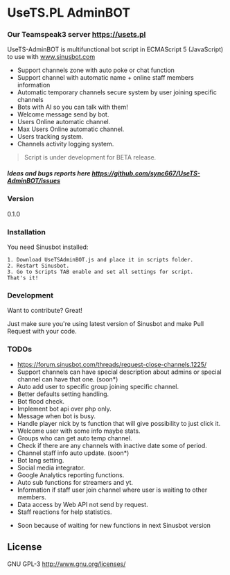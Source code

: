 # UseTS.PL AdminBOT
### Our Teamspeak3 server https://usets.pl

UseTS-AdminBOT is multifunctional bot script in ECMAScript 5 (JavaScript) to use with www.sinusbot.com

  - Support channels zone with auto poke or chat function
  - Support channel with automatic name + online staff members information
  - Automatic temporary channels secure system by user joining specific channels
  - Bots with AI so you can talk with them!
  - Welcome message send by bot.
  - Users Online automatic channel.
  - Max Users Online automatic channel.
  - Users tracking system.
  - Channels activity logging system.

> Script is under development for BETA release. 

##### Ideas and bugs reports here https://github.com/sync667/UseTS-AdminBOT/issues 

### Version
0.1.0

### Installation
You need Sinusbot installed:
```
1. Download UseTSAdminBOT.js and place it in scripts folder.
2. Restart Sinusbot.
3. Go to Scripts TAB enable and set all settings for script.
That's it!
```
### Development

Want to contribute? Great!

Just make sure you're using latest version of Sinusbot and make Pull Request with your code.

### TODOs

- https://forum.sinusbot.com/threads/request-close-channels.1225/
- Support channels can have special description about admins or special channel can have that one. (soon*)
- Auto add user to specific group joining specific channel.
- Better defaults setting handling.
- Bot flood check.
- Implement bot api over php only.
- Message when bot is busy.
- Handle player nick by ts function that will give possibility to just click it.
- Welcome user with some info maybe stats.
- Groups who can get auto temp channel.
- Check if there are any channels with inactive date some of period.
- Channel staff info auto update. (soon*)
- Bot lang setting.
- Social media integrator.
- Google Analytics reporting functions.
- Auto sub functions for streamers and yt.
- Information if staff user join channel where user is waiting to other members.
- Data access by Web API not send by request.
- Staff reactions for help statistics.

* Soon because of waiting for new functions in next Sinusbot version

License
----

GNU GPL-3
http://www.gnu.org/licenses/